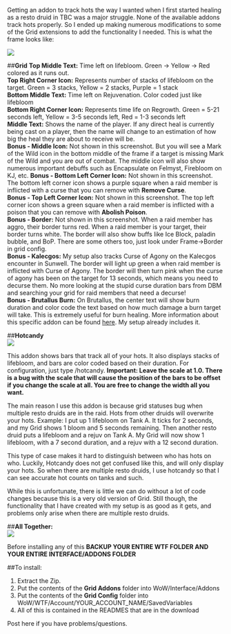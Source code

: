 Getting an addon to track hots the way I wanted when I first started healing as a resto druid in TBC was a major struggle. None of the available addons track hots properly. So I ended up making numerous modifications to some of the Grid extensions to add the functionality I needed. This is what the frame looks like:

![](http://puu.sh/mrxaH/f2ecc2d2e2.png)

##**Grid**
**Top Middle Text:** Time left on lifebloom. Green -> Yellow -> Red colored as it runs out.  
**Top Right Corner Icon:** Represents number of stacks of lifebloom on the target. Green = 3 stacks, Yellow = 2 stacks, Purple = 1 stack  
**Bottom Middle Text:** Time left on Rejuvenation. Color coded just like lifebloom  
**Bottom Right Corner Icon:** Represents time life on Regrowth. Green = 5-21 seconds left, Yellow = 3-5 seconds left, Red = 1-3 seconds left  
**Middle Text:** Shows the name of the player. If any direct heal is currently being cast on a player, then the name will change to an estimation of how big the heal they are about to receive will be.  
**Bonus - Middle Icon:** Not shown in this screenshot. But you will see a Mark of the Wild icon in the bottom middle of the frame if a target is missing Mark of the Wild and you are out of combat. The middle icon will also show numerous important debuffs such as Encapsulate on Felmyst, Firebloom on KJ, etc.
**Bonus - Bottom Left Corner Icon:** Not shown in this screenshot. The bottom left corner icon shows a purple square when a raid member is inflicted with a curse that you can remove with **Remove Curse**.  
**Bonus - Top Left Corner Icon:** Not shown in this screenshot. The top left corner icon shows a green square when a raid member is inflicted with a poison that you can remove with **Abolish Poison**.  
**Bonus - Border:** Not shown in this screenshot. When a raid member has aggro, their border turns red. When a raid member is your target, their border turns white. The border will also show buffs like Ice Block, paladin bubble, and BoP. There are some others too, just look under Frame->Border in grid config.  
**Bonus - Kalecgos:** My setup also tracks Curse of Agony on the Kalecgos encounter in Sunwell. The border will light up green a when raid member is inflicted with Curse of Agony. The border will then turn pink when the curse of agony has been on the target for 13 seconds, which means you need to decurse them. No more looking at the stupid curse duration bars from DBM and searching your grid for raid members that need a decurse!  
**Bonus - Brutallus Burn:** On Brutallus, the center text will show burn duration and color code the text based on how much damage a burn target will take. This is extremely useful for burn healing. More information about this specific addon can be found [here](http://www.wowinterface.com/downloads/info10006-GridStatusBurn.html). My setup already includes it.  

##**Hotcandy**  
![](https://i.imgur.com/H3e3wEG.png)  

This addon shows bars that track all of your hots. It also displays stacks of lifebloom, and bars are color coded based on their duration. For configuration, just type /hotcandy. **Important: Leave the scale at 1.0. There is a bug with the scale that will cause the position of the bars to be offset if you change the scale at all. You are free to change the width all you want.**  

The main reason I use this addon is because grid statuses bug when multiple resto druids are in the raid. Hots from other druids will overwrite your hots. Example: I put up 1 lifebloom on Tank A. It ticks for 2 seconds, and my Grid shows 1 bloom and 5 seconds remaining. Then another resto druid puts a lifebloom and a rejuv on Tank A. My Grid will now show 1 lifebloom, with a 7 second duration, and a rejuv with a 12 second duration.  

This type of case makes it hard to distinguish between who has hots on who. Luckily, Hotcandy does not get confused like this, and will only display your hots. So when there are multiple resto druids, I use hotcandy so that I can see accurate hot counts on tanks and such.  

While this is unfortunate, there is little we can do without a lot of code changes because this is a very old version of Grid. Still though, the functionality that I have created with my setup is as good as it gets, and problems only arise when there are multiple resto druids.  

##**All Together:**  
![](https://i.imgur.com/yPWVpLV.png)

Before installing any of this **BACKUP YOUR ENTIRE WTF FOLDER AND YOUR ENTIRE INTERFACE/ADDONS FOLDER**  

##To install:  
1. Extract the Zip.  
2. Put the contents of the **Grid Addons** folder into WoW/Interface/Addons  
3. Put the contents of the **Grid Config** folder into WoW/WTF/Account/YOUR_ACCOUNT_NAME/SavedVariables  
4. All of this is contained in the READMES that are in the download  
  
Post here if you have problems/questions.  
